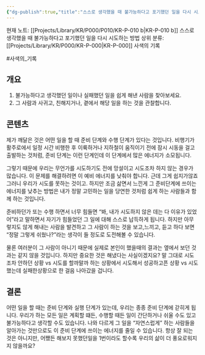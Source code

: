 ```yaml
---
{"dg-publish":true,"title":"스스로 생각했을 때 불가능하다고 포기했던 일을 다시 시도하는 방법","description":"개인적으로 느끼고 실제로 도움이됐던 스스로 생각했을 때 불가능하다고 포기했던 방법을 수행하는 방법입니다. 결론을 말하자면 그 일을 당연한거아니야 라는듯이 행동하는 사람과 사귀거나 관찰하는 것만으로 스스로 포기했던 일을 다시 시도할 수 있지 않을까요?","permalink":"/projects/library/kr/p000/p010/kr-p-010-b/","dgPassFrontmatter":true,"noteIcon":"0","created":"2024-12-18T18:38:26.886+09:00","updated":"2024-12-23T15:37:45.062+09:00"}
---
```


현재 노트: [[Projects/Library/KR/P000/P010/KR-P-010 b\|KR-P-010 b]] 스스로 생각했을 때 불가능하다고 포기했던 일을 다시 시도하는 방법
상위 분류: [[Projects/Library/KR/P000/KR-P-000\|KR-P-000]] 사색의 기록

#사색의_기록 


## 개요
1. 불가능하다고 생각했던 일이나 실패했던 일을 쉽게 해낸 사람을 찾아보세요.
2. 그 사람과 사귀고, 친해지거나, 곁에서 해당 일을 하는 것을 관찰합니다.



## 콘텐츠

제가 깨달은 것은 어떤 일을 할 때 준비 단계와 수행 단계가 있다는 것입니다. 비행기가 활주로에서 일정 시간 비행한 후 이륙하거나 지하철이 움직이기 전에 잠시 시동을 걸고 출발하는 것처럼, 준비 단계는 이런 단계인데 이 단계에서 많은 에너지가 소모됩니다.

그렇기 때문에 우리는 무언가를 시도하기도 전에 망설이고 시도조차 하지 않는 경우가 많습니다.
이 문제를 해결하려면 이 예비 에너지를 낮춰야 합니다. 근데 그게 쉽지가않죠 그러니 우리가 시도를 못하는 것이고. 하지만 조금 삶면서 느낀게 그 준비단계에 쓰이는 에너지를 낮추는 방법은
내가 정말 고민하는 일을 당연한 것처럼 쉽게 하는 사람들과 함께 하는 것입니다.

준비하던가 또는 수행 하면서 너무 힘들면 “봐, 내가 시도하지 않은 데는 다 이유가 있었어”라고 말하면서 자기가 힘들었던 그 일에 대해 스스로 납득하게 됩니다.
하지만 아무렇지도 않게 해내는 사람을 발견하고 그 사람이 하는 것을 보고,느끼고, 듣고 하다 보면 “정말 그렇게 쉬웠나?”라는 생각이 들 정도로 도전해볼 수 있습니다.

물론 여러분이 그 사람이 아니기 때문에 실제로 본인이 했을때의 결과는 옆에서 보던 것과는 같지 않을 것입니다.
하지만 중요한 것은 해냈다는 사실이겠지요?
말 그대로 시도조차 안하던 상황 vs 시도를 할까말까 하는 상황에서
시도해서 성공하고픈 상황 vs 시도했는데 실패한상황으로 한 걸음 나아갔을 겁니다.

## 결론
어떤 일을 할 때는 준비 단계와 실행 단계가 있는데, 우리는 종종 준비 단계에 갇히게 됩니다.
우리가 하는 모든 일은 계획할 떄든, 수행할 때든 일이 간단하거나 쉬울 수도 있고 불가능하다고 생각할 수도 있습니다.
나와 다르게 그 일을 “자연스럽게” 하는 사람들을 알아가는 것만으로도 이 준비 단계에 쓰이는 에너지를 줄일 수 있습니다.
항상 잘 되는 것은 아니지만, 어쨌든 해보지 못했던일을 1번이라도 할수록 우리의 삶이 더 풍요로워지지 않을까요?